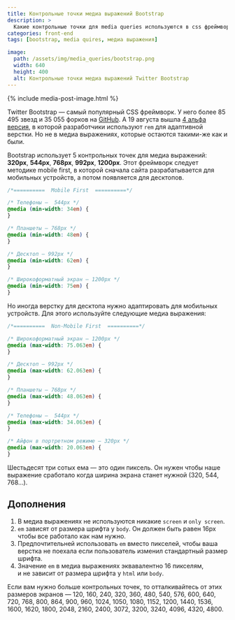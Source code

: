 ```yaml
---
title: Контрольные точки медиа выражений Bootstrap
description: >
  Какие контрольные точки для media queries используются в css фреймворке Bootstrap для мобильных устройств? Почему медиа выражения с EM лучше чем с PX?
categories: front-end
tags: [bootstrap, media quires, медиа выражения]

image:
  path: /assets/img/media_queries/bootstrap.png
  width: 640
  height: 400
  alt: Контрольные точки медиа выражений Twitter Bootstrap
---
```


{% include media-post-image.html %}

Twitter Bootstrap &mdash; самый популярный CSS фреймворк. У него более 85 495 звезд и 35 055 форков на <a href="https://github.com/twbs/bootstrap" rel="nofollow">GitHub</a>. А 19 августа вышла <a href="http://blog.getbootstrap.com/2015/08/19/bootstrap-4-alpha/" rel="nofollow">4 альфа версия</a>, в которой разработчики используют `rem` для адаптивной верстки. Но не в медиа выражениях, которые остаются такими-же как и были.

Bootstrap использует 5 контрольных точек для медиа выражений: **320px**, **544px**, **768px**, **992px**, **1200px**. Этот фреймворк следует методике mobile first, в которой сначала сайта разрабатывается для мобильных устройств, а потом появляется для десктопов.

```css
/*==========  Mobile First  ==========*/

/* Телефоны —  544px */
@media (min-width: 34em) {
}

/* Планшеты — 768px */
@media (min-width: 48em) {
}

/* Десктоп — 992px */
@media (min-width: 62em) {
}

/* Широкоформатный экран — 1200px */
@media (min-width: 75em) {
}
```

Но иногда верстку для десктопа нужно адаптировать для мобильных устройств. Для этого используйте следующие медиа выражения:

```css
/*==========  Non-Mobile First  ==========*/

/* Широкоформатный экран — 1200px */
@media (max-width: 75.063em) {
}

/* Десктоп — 992px */
@media (max-width: 62.063em) {
}

/* Планшеты — 768px */
@media (max-width: 48.063em) {
}

/* Телефоны —  544px */
@media (max-width: 34.063em) {
}

/* Айфон в портретном режиме — 320px */
@media (max-width: 20.063em) {
}
```

Шестьдесят три сотых ема &mdash; это один пиксель. Он нужен чтобы наше выражение сработало когда ширина экрана станет нужной (320, 544, 768...).

## Дополнения

1. В медиа выражениях не используются никакие `screen` и `only screen`.
1. `em` зависят от размера шрифта у `body`. Он должен быть равен 16px чтобы все работало как нам нужно.
1. Предпочтительней использовать `em` вместо пикселей, чтобы ваша верстка не поехала если пользователь изменил стандартный размер шрифта.
1. Значение `em` в медиа выражениях эквавалентно 16 пикселям, и не зависит от размера шрифта у `html` или `body`.

Если вам нужно больше контрольных точек, то отталкивайтесь от этих размеров экранов &mdash; 120, 160, 240, 320, 360, 480, 540, 576, 600, 640, 720, 768, 800, 864, 900, 960, 1024, 1050, 1080, 1152, 1200, 1440, 1536, 1600, 1620, 1800, 2048, 2160, 2400, 3072, 3200, 3240, 4096, 4320, 4800.
